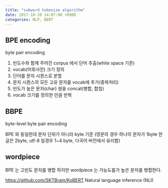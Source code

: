 ```yaml
---
title: "subword tokenize algorithm"
date: 2017-10-20 14:07:00 +0900
categories: NLP, BERT
---
```


## BPE encoding

byte pair encoding

1. 빈도수와 함께 주어진 corpus 에서 단어 추출(white space 기준)
2. vocab(어휘사전) 크기 정의
3. 단어를 문자 시퀀스로 분할
4. 문자 시퀀스의 모든 고유 문자를 vocab에 추가(중복처리)
5. 빈도가 높은 문자(char) 쌍을 concat(병합, 합침)
6. vocab 크기를 정의한 만큼 반복

## BBPE

byte-level byte pair encoding

BPE 와 동일한데 문자 단위가 아니라 byte 기준
(영문의 경우 하나의 문자가 1byte 한글은 2byte, utf-8 일경우 1~4 byte, 다국어 버전에서 유리함)

## wordpiece

BPE 는 고빈도 문자를 병합 하지만
wordpiece 는 가능도를가 높은 문자를 병합한다.

<https://github.com/SKTBrain/KoBERT>
Natural language inference (NLI)
